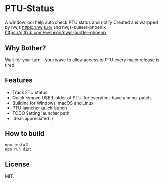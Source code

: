 # PTU-Status

A window tool help auto check PTU status and notify
Created and warpped by nwjs https://nwjs.io/ and nwjs-builder-phoenix https://github.com/evshiron/nwjs-builder-phoenix

## Why Bother?

Wait for your turn - your wave to allow access to PTU every major release is tired

## Features

* Track PTU status
* Quick remove USER folder of PTU: for everytime have a minor patch.
* Building for Windows, macOS and Linux
* PTU launcher quick launch
* TODO Setting launcher path
* Ideas appreciated :)

## How to build 

```shell
npm install
npm run dist
```

## License

MIT.
